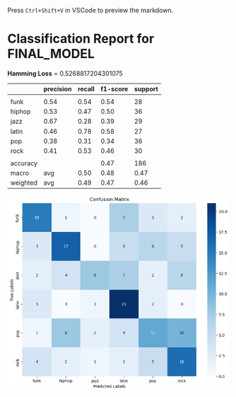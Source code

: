 Press `Ctrl+Shift+V` in VSCode to preview the markdown.

# Classification Report for FINAL_MODEL

__Hamming Loss__ = 0.5268817204301075

|   | precision | recall | f1-score | support |
| --- | --- | --- | --- | --- |
|  |  |  |  |
| funk | 0.54 | 0.54 | 0.54 | 28 |
| hiphop | 0.53 | 0.47 | 0.50 | 36 |
| jazz | 0.67 | 0.28 | 0.39 | 29 |
| latin | 0.46 | 0.78 | 0.58 | 27 |
| pop | 0.38 | 0.31 | 0.34 | 36 |
| rock | 0.41 | 0.53 | 0.46 | 30 |
|  |
| accuracy  |  |  | 0.47 | 186 |
| macro | avg | 0.50 | 0.48 | 0.47 | 186 |
| weighted | avg | 0.49 | 0.47 | 0.46 | 186 |


![Image](..\evaluation\images\confusion_matrix_FINAL_MODEL.png)


